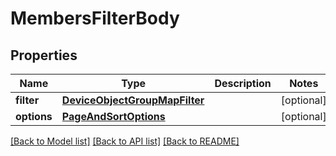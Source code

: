 # MembersFilterBody

## Properties
Name | Type | Description | Notes
------------ | ------------- | ------------- | -------------
**filter** | [**DeviceObjectGroupMapFilter**](DeviceObjectGroupMapFilter.md) |  | [optional] 
**options** | [**PageAndSortOptions**](PageAndSortOptions.md) |  | [optional] 

[[Back to Model list]](../README.md#documentation-for-models) [[Back to API list]](../README.md#documentation-for-api-endpoints) [[Back to README]](../README.md)

